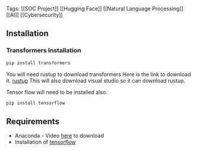Tags: [[SOC Project]] [[Hugging Face]] [[Natural Language Processing]] [[AI]] [[Cybersecurity]]

## Installation

### Transformers Installation
```Bash
pip install transformers
```


You will need rustup to download transformers Here is the link to download it.
[rustup](https://rustup.rs/)
This will also download visual studio so it can download rustup.

Tensor flow will need to be installed also. 
```Bash
pip install tensorflow
```

## Requirements

- Anaconda - Video [here](https://www.youtube.com/watch?v=BXsgHC8qTac&list=PLc2rvfiptPSThp96yO2Jy5VhYF8ZyBPJS&index=2&t=0s) to download
- Installation of [tensorflow](https://www.youtube.com/watch?v=QUjtDIalh0k&t=134s)
